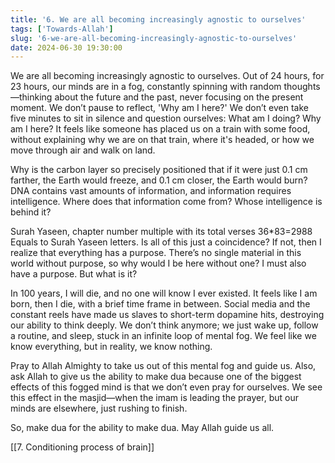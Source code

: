 ```yaml
---
title: '6. We are all becoming increasingly agnostic to ourselves'
tags: ['Towards-Allah']
slug: '6-we-are-all-becoming-increasingly-agnostic-to-ourselves'
date: 2024-06-30 19:30:00
---
```


We are all becoming increasingly agnostic to ourselves. Out of 24 hours, for 23 hours, our minds are in a fog, constantly spinning with random thoughts—thinking about the future and the past, never focusing on the present moment. We don’t pause to reflect, 'Why am I here?' We don’t even take five minutes to sit in silence and question ourselves: What am I doing? Why am I here? It feels like someone has placed us on a train with some food, without explaining why we are on that train, where it's headed, or how we move through air and walk on land.

Why is the carbon layer so precisely positioned that if it were just 0.1 cm farther, the Earth would freeze, and 0.1 cm closer, the Earth would burn? DNA contains vast amounts of information, and information requires intelligence. Where does that information come from? Whose intelligence is behind it?

Surah Yaseen, chapter number multiple with its total verses 36\*83=2988 Equals to Surah Yaseen letters. Is all of this just a coincidence? If not, then I realize that everything has a purpose. There’s no single material in this world without purpose, so why would I be here without one? I must also have a purpose. But what is it?

In 100 years, I will die, and no one will know I ever existed. It feels like I am born, then I die, with a brief time frame in between. Social media and the constant reels have made us slaves to short-term dopamine hits, destroying our ability to think deeply. We don’t think anymore; we just wake up, follow a routine, and sleep, stuck in an infinite loop of mental fog. We feel like we know everything, but in reality, we know nothing.

Pray to Allah Almighty to take us out of this mental fog and guide us. Also, ask Allah to give us the ability to make dua because one of the biggest effects of this fogged mind is that we don’t even pray for ourselves. We see this effect in the masjid—when the imam is leading the prayer, but our minds are elsewhere, just rushing to finish.

So, make dua for the ability to make dua. May Allah guide us all.

[[7. Conditioning process of brain]]
